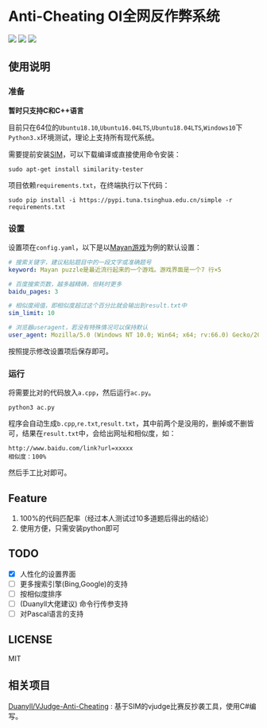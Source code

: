 # Anti-Cheating OI全网反作弊系统

![](https://img.shields.io/badge/python-3.x-blue.svg?style=flat-square) ![](https://img.shields.io/badge/ubuntu->=16.04-orange.svg?style=flat-square)
![](https://img.shields.io/badge/LICENSE-MIT-green.svg?style=flat-square)

## 使用说明

### 准备

**暂时只支持C和C++语言**

目前只在64位的``Ubuntu18.10``,``Ubuntu16.04LTS``,``Ubuntu18.04LTS``,``Windows10``下``Python3.x``环境测试，理论上支持所有现代系统。

需要提前安装[SIM](https://dickgrune.com/Programs/similarity_tester/)，可以下载编译或直接使用命令安装：

```
sudo apt-get install similarity-tester
```

项目依赖``requirements.txt``，在终端执行以下代码：

```
sudo pip install -i https://pypi.tuna.tsinghua.edu.cn/simple -r requirements.txt
```

### 设置

设置项在``config.yaml``，以下是以[Mayan游戏](https://www.luogu.org/problemnew/show/P1312)为例的默认设置：

```yaml
# 搜索关键字，建议粘贴题目中的一段文字或准确题号
keyword: Mayan puzzle是最近流行起来的一个游戏。游戏界面是一个7 行×5 

# 百度搜索页数，越多越精确，但耗时更多
baidu_pages: 3

# 相似度阀值，即相似度超过这个百分比就会输出到result.txt中
sim_limit: 10

# 浏览器useragent，若没有特殊情况可以保持默认
user_agent: Mozilla/5.0 (Windows NT 10.0; Win64; x64; rv:66.0) Gecko/20100101 Firefox/66.0
```

按照提示修改设置项后保存即可。

### 运行

将需要比对的代码放入``a.cpp``，然后运行``ac.py``。

```
python3 ac.py
```

程序会自动生成``b.cpp``,``re.txt``,``result.txt``，其中前两个是没用的，删掉或不删皆可，结果在``result.txt``中，会给出网址和相似度，如：

```
http://www.baidu.com/link?url=xxxxx
相似度：100%
```

然后手工比对即可。

## Feature

1. 100%的代码匹配率（经过本人测试过10多道题后得出的结论）
2. 使用方便，只需安装python即可

## TODO

- [x] 人性化的设置界面
- [ ] 更多搜索引擎(Bing,Google)的支持
- [ ] 按相似度排序
- [ ] (Duanyll大佬建议) 命令行传参支持
- [ ] 对Pascal语言的支持

## LICENSE

MIT

## 相关项目

[Duanyll/VJudge-Anti-Cheating](https://github.com/Duanyll/VJudge-Anti-Cheating) :  基于SIM的vjudge比赛反抄袭工具，使用C#编写。